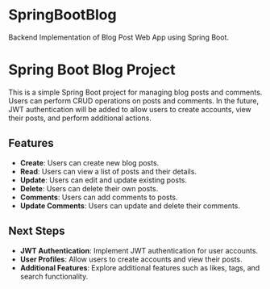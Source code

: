 # SpringBootBlog
Backend Implementation of Blog Post Web App using Spring Boot.
# Spring Boot Blog Project

This is a simple Spring Boot project for managing blog posts and comments. Users can perform CRUD operations on posts and comments. In the future, JWT authentication will be added to allow users to create accounts, view their posts, and perform additional actions.

## Features

- **Create**: Users can create new blog posts.
- **Read**: Users can view a list of posts and their details.
- **Update**: Users can edit and update existing posts.
- **Delete**: Users can delete their own posts.
- **Comments**: Users can add comments to posts.
- **Update Comments**: Users can update and delete their comments.

## Next Steps

- **JWT Authentication**: Implement JWT authentication for user accounts.
- **User Profiles**: Allow users to create accounts and view their posts.
- **Additional Features**: Explore additional features such as likes, tags, and search functionality.


